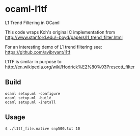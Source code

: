 ocaml-l1tf
==========

L1 Trend Filtering in OCaml

This code wraps Koh's original C implementation from http://www.stanford.edu/~boyd/papers/l1_trend_filter.html

For an interesting demo of L1 trend filtering see: https://github.com/avibryant/l1tf

L1TF is similar in purpose to http://en.wikipedia.org/wiki/Hodrick%E2%80%93Prescott_filter

## Build
```
ocaml setup.ml -configure
ocaml setup.ml -build
ocaml setup.ml -install
```

## Usage
```bash
$ ./l1tf_file.native snp500.txt 10
```


